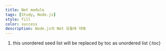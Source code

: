 ```yaml
---
title: Net module 
tags: [Study, Node.js]
style: fill
color: success
description: Node.js의 Net 모듈에 대해
---
```


1. this unordered seed list will be replaced by toc as unordered list
{:toc}
